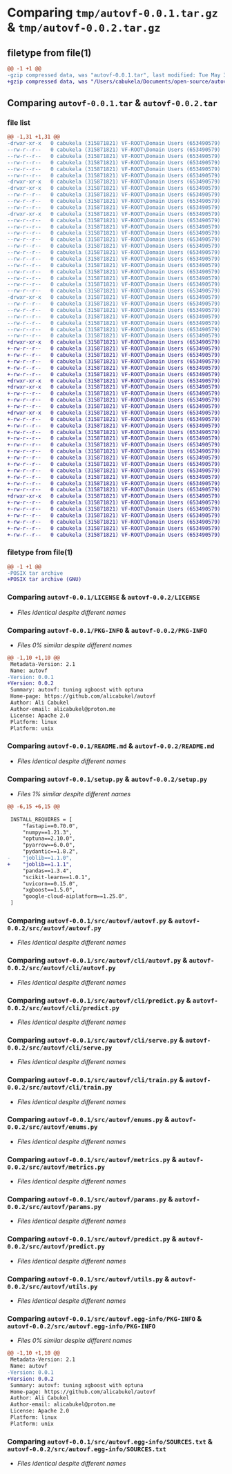 # Comparing `tmp/autovf-0.0.1.tar.gz` & `tmp/autovf-0.0.2.tar.gz`

## filetype from file(1)

```diff
@@ -1 +1 @@
-gzip compressed data, was "autovf-0.0.1.tar", last modified: Tue May 30 14:15:17 2023, max compression
+gzip compressed data, was "/Users/cabukela/Documents/open-source/autovf/dist/.tmp-helinl3s/autovf-0.0.2.tar", last modified: Tue May 30 14:38:02 2023, max compression
```

## Comparing `autovf-0.0.1.tar` & `autovf-0.0.2.tar`

### file list

```diff
@@ -1,31 +1,31 @@
-drwxr-xr-x   0 cabukela (315871821) VF-ROOT\Domain Users (653490579)        0 2023-05-30 14:15:17.299487 autovf-0.0.1/
--rw-r--r--   0 cabukela (315871821) VF-ROOT\Domain Users (653490579)    11356 2023-05-30 14:11:45.000000 autovf-0.0.1/LICENSE
--rw-r--r--   0 cabukela (315871821) VF-ROOT\Domain Users (653490579)     5821 2023-05-30 14:15:17.299758 autovf-0.0.1/PKG-INFO
--rw-r--r--   0 cabukela (315871821) VF-ROOT\Domain Users (653490579)     5487 2023-05-30 14:11:45.000000 autovf-0.0.1/README.md
--rw-r--r--   0 cabukela (315871821) VF-ROOT\Domain Users (653490579)      386 2023-05-30 14:15:17.304767 autovf-0.0.1/setup.cfg
--rw-r--r--   0 cabukela (315871821) VF-ROOT\Domain Users (653490579)     1073 2023-05-30 14:11:45.000000 autovf-0.0.1/setup.py
-drwxr-xr-x   0 cabukela (315871821) VF-ROOT\Domain Users (653490579)        0 2023-05-30 14:15:17.169990 autovf-0.0.1/src/
-drwxr-xr-x   0 cabukela (315871821) VF-ROOT\Domain Users (653490579)        0 2023-05-30 14:15:17.255071 autovf-0.0.1/src/autovf/
--rw-r--r--   0 cabukela (315871821) VF-ROOT\Domain Users (653490579)       51 2023-05-30 14:11:45.000000 autovf-0.0.1/src/autovf/__init__.py
--rw-r--r--   0 cabukela (315871821) VF-ROOT\Domain Users (653490579)      319 2023-05-30 14:11:45.000000 autovf-0.0.1/src/autovf/api.py
--rw-r--r--   0 cabukela (315871821) VF-ROOT\Domain Users (653490579)    12114 2023-05-30 14:11:45.000000 autovf-0.0.1/src/autovf/autovf.py
-drwxr-xr-x   0 cabukela (315871821) VF-ROOT\Domain Users (653490579)        0 2023-05-30 14:15:17.283167 autovf-0.0.1/src/autovf/cli/
--rw-r--r--   0 cabukela (315871821) VF-ROOT\Domain Users (653490579)      305 2023-05-30 14:11:45.000000 autovf-0.0.1/src/autovf/cli/__init__.py
--rw-r--r--   0 cabukela (315871821) VF-ROOT\Domain Users (653490579)      994 2023-05-30 14:11:45.000000 autovf-0.0.1/src/autovf/cli/autovf.py
--rw-r--r--   0 cabukela (315871821) VF-ROOT\Domain Users (653490579)     1300 2023-05-30 14:11:45.000000 autovf-0.0.1/src/autovf/cli/predict.py
--rw-r--r--   0 cabukela (315871821) VF-ROOT\Domain Users (653490579)     1658 2023-05-30 14:11:45.000000 autovf-0.0.1/src/autovf/cli/serve.py
--rw-r--r--   0 cabukela (315871821) VF-ROOT\Domain Users (653490579)     4174 2023-05-30 14:11:45.000000 autovf-0.0.1/src/autovf/cli/train.py
--rw-r--r--   0 cabukela (315871821) VF-ROOT\Domain Users (653490579)     1297 2023-05-30 14:11:45.000000 autovf-0.0.1/src/autovf/enums.py
--rw-r--r--   0 cabukela (315871821) VF-ROOT\Domain Users (653490579)      225 2023-05-30 14:11:45.000000 autovf-0.0.1/src/autovf/logger.py
--rw-r--r--   0 cabukela (315871821) VF-ROOT\Domain Users (653490579)     2934 2023-05-30 14:11:45.000000 autovf-0.0.1/src/autovf/metrics.py
--rw-r--r--   0 cabukela (315871821) VF-ROOT\Domain Users (653490579)     1326 2023-05-30 14:11:45.000000 autovf-0.0.1/src/autovf/params.py
--rw-r--r--   0 cabukela (315871821) VF-ROOT\Domain Users (653490579)     4547 2023-05-30 14:11:45.000000 autovf-0.0.1/src/autovf/predict.py
--rw-r--r--   0 cabukela (315871821) VF-ROOT\Domain Users (653490579)      459 2023-05-30 14:11:45.000000 autovf-0.0.1/src/autovf/schemas.py
--rw-r--r--   0 cabukela (315871821) VF-ROOT\Domain Users (653490579)    13961 2023-05-30 14:11:45.000000 autovf-0.0.1/src/autovf/utils.py
-drwxr-xr-x   0 cabukela (315871821) VF-ROOT\Domain Users (653490579)        0 2023-05-30 14:15:17.266014 autovf-0.0.1/src/autovf.egg-info/
--rw-r--r--   0 cabukela (315871821) VF-ROOT\Domain Users (653490579)     5821 2023-05-30 14:15:17.000000 autovf-0.0.1/src/autovf.egg-info/PKG-INFO
--rw-r--r--   0 cabukela (315871821) VF-ROOT\Domain Users (653490579)      578 2023-05-30 14:15:17.000000 autovf-0.0.1/src/autovf.egg-info/SOURCES.txt
--rw-r--r--   0 cabukela (315871821) VF-ROOT\Domain Users (653490579)        1 2023-05-30 14:15:17.000000 autovf-0.0.1/src/autovf.egg-info/dependency_links.txt
--rw-r--r--   0 cabukela (315871821) VF-ROOT\Domain Users (653490579)       50 2023-05-30 14:15:17.000000 autovf-0.0.1/src/autovf.egg-info/entry_points.txt
--rw-r--r--   0 cabukela (315871821) VF-ROOT\Domain Users (653490579)      187 2023-05-30 14:15:17.000000 autovf-0.0.1/src/autovf.egg-info/requires.txt
--rw-r--r--   0 cabukela (315871821) VF-ROOT\Domain Users (653490579)        7 2023-05-30 14:15:17.000000 autovf-0.0.1/src/autovf.egg-info/top_level.txt
+drwxr-xr-x   0 cabukela (315871821) VF-ROOT\Domain Users (653490579)        0 2023-05-30 14:38:02.000000 autovf-0.0.2/
+-rw-r--r--   0 cabukela (315871821) VF-ROOT\Domain Users (653490579)    11356 2023-05-30 14:11:45.000000 autovf-0.0.2/LICENSE
+-rw-r--r--   0 cabukela (315871821) VF-ROOT\Domain Users (653490579)     5821 2023-05-30 14:38:02.000000 autovf-0.0.2/PKG-INFO
+-rw-r--r--   0 cabukela (315871821) VF-ROOT\Domain Users (653490579)     5487 2023-05-30 14:11:45.000000 autovf-0.0.2/README.md
+-rw-r--r--   0 cabukela (315871821) VF-ROOT\Domain Users (653490579)      386 2023-05-30 14:38:02.000000 autovf-0.0.2/setup.cfg
+-rw-r--r--   0 cabukela (315871821) VF-ROOT\Domain Users (653490579)     1073 2023-05-30 14:34:26.000000 autovf-0.0.2/setup.py
+drwxr-xr-x   0 cabukela (315871821) VF-ROOT\Domain Users (653490579)        0 2023-05-30 14:38:02.000000 autovf-0.0.2/src/
+drwxr-xr-x   0 cabukela (315871821) VF-ROOT\Domain Users (653490579)        0 2023-05-30 14:38:02.000000 autovf-0.0.2/src/autovf/
+-rw-r--r--   0 cabukela (315871821) VF-ROOT\Domain Users (653490579)       51 2023-05-30 14:37:39.000000 autovf-0.0.2/src/autovf/__init__.py
+-rw-r--r--   0 cabukela (315871821) VF-ROOT\Domain Users (653490579)      319 2023-05-30 14:11:45.000000 autovf-0.0.2/src/autovf/api.py
+-rw-r--r--   0 cabukela (315871821) VF-ROOT\Domain Users (653490579)    12114 2023-05-30 14:11:45.000000 autovf-0.0.2/src/autovf/autovf.py
+drwxr-xr-x   0 cabukela (315871821) VF-ROOT\Domain Users (653490579)        0 2023-05-30 14:38:02.000000 autovf-0.0.2/src/autovf/cli/
+-rw-r--r--   0 cabukela (315871821) VF-ROOT\Domain Users (653490579)      305 2023-05-30 14:11:45.000000 autovf-0.0.2/src/autovf/cli/__init__.py
+-rw-r--r--   0 cabukela (315871821) VF-ROOT\Domain Users (653490579)      994 2023-05-30 14:11:45.000000 autovf-0.0.2/src/autovf/cli/autovf.py
+-rw-r--r--   0 cabukela (315871821) VF-ROOT\Domain Users (653490579)     1300 2023-05-30 14:11:45.000000 autovf-0.0.2/src/autovf/cli/predict.py
+-rw-r--r--   0 cabukela (315871821) VF-ROOT\Domain Users (653490579)     1658 2023-05-30 14:11:45.000000 autovf-0.0.2/src/autovf/cli/serve.py
+-rw-r--r--   0 cabukela (315871821) VF-ROOT\Domain Users (653490579)     4174 2023-05-30 14:11:45.000000 autovf-0.0.2/src/autovf/cli/train.py
+-rw-r--r--   0 cabukela (315871821) VF-ROOT\Domain Users (653490579)     1297 2023-05-30 14:11:45.000000 autovf-0.0.2/src/autovf/enums.py
+-rw-r--r--   0 cabukela (315871821) VF-ROOT\Domain Users (653490579)      225 2023-05-30 14:11:45.000000 autovf-0.0.2/src/autovf/logger.py
+-rw-r--r--   0 cabukela (315871821) VF-ROOT\Domain Users (653490579)     2934 2023-05-30 14:11:45.000000 autovf-0.0.2/src/autovf/metrics.py
+-rw-r--r--   0 cabukela (315871821) VF-ROOT\Domain Users (653490579)     1326 2023-05-30 14:11:45.000000 autovf-0.0.2/src/autovf/params.py
+-rw-r--r--   0 cabukela (315871821) VF-ROOT\Domain Users (653490579)     4547 2023-05-30 14:11:45.000000 autovf-0.0.2/src/autovf/predict.py
+-rw-r--r--   0 cabukela (315871821) VF-ROOT\Domain Users (653490579)      459 2023-05-30 14:11:45.000000 autovf-0.0.2/src/autovf/schemas.py
+-rw-r--r--   0 cabukela (315871821) VF-ROOT\Domain Users (653490579)    13961 2023-05-30 14:11:45.000000 autovf-0.0.2/src/autovf/utils.py
+drwxr-xr-x   0 cabukela (315871821) VF-ROOT\Domain Users (653490579)        0 2023-05-30 14:38:02.000000 autovf-0.0.2/src/autovf.egg-info/
+-rw-r--r--   0 cabukela (315871821) VF-ROOT\Domain Users (653490579)     5821 2023-05-30 14:38:02.000000 autovf-0.0.2/src/autovf.egg-info/PKG-INFO
+-rw-r--r--   0 cabukela (315871821) VF-ROOT\Domain Users (653490579)      578 2023-05-30 14:38:02.000000 autovf-0.0.2/src/autovf.egg-info/SOURCES.txt
+-rw-r--r--   0 cabukela (315871821) VF-ROOT\Domain Users (653490579)        1 2023-05-30 14:38:02.000000 autovf-0.0.2/src/autovf.egg-info/dependency_links.txt
+-rw-r--r--   0 cabukela (315871821) VF-ROOT\Domain Users (653490579)       50 2023-05-30 14:38:02.000000 autovf-0.0.2/src/autovf.egg-info/entry_points.txt
+-rw-r--r--   0 cabukela (315871821) VF-ROOT\Domain Users (653490579)      187 2023-05-30 14:38:02.000000 autovf-0.0.2/src/autovf.egg-info/requires.txt
+-rw-r--r--   0 cabukela (315871821) VF-ROOT\Domain Users (653490579)        7 2023-05-30 14:38:02.000000 autovf-0.0.2/src/autovf.egg-info/top_level.txt
```

### filetype from file(1)

```diff
@@ -1 +1 @@
-POSIX tar archive
+POSIX tar archive (GNU)
```

### Comparing `autovf-0.0.1/LICENSE` & `autovf-0.0.2/LICENSE`

 * *Files identical despite different names*

### Comparing `autovf-0.0.1/PKG-INFO` & `autovf-0.0.2/PKG-INFO`

 * *Files 0% similar despite different names*

```diff
@@ -1,10 +1,10 @@
 Metadata-Version: 2.1
 Name: autovf
-Version: 0.0.1
+Version: 0.0.2
 Summary: autovf: tuning xgboost with optuna
 Home-page: https://github.com/alicabukel/autovf
 Author: Ali Cabukel
 Author-email: alicabukel@proton.me
 License: Apache 2.0
 Platform: linux
 Platform: unix
```

### Comparing `autovf-0.0.1/README.md` & `autovf-0.0.2/README.md`

 * *Files identical despite different names*

### Comparing `autovf-0.0.1/setup.py` & `autovf-0.0.2/setup.py`

 * *Files 1% similar despite different names*

```diff
@@ -6,15 +6,15 @@
 
 INSTALL_REQUIRES = [
     "fastapi==0.70.0",
     "numpy==1.21.3",
     "optuna==2.10.0",
     "pyarrow==6.0.0",
     "pydantic==1.8.2",
-    "joblib==1.1.0",
+    "joblib==1.1.1",
     "pandas==1.3.4",
     "scikit-learn==1.0.1",
     "uvicorn==0.15.0",
     "xgboost==1.5.0",
     "google-cloud-aiplatform==1.25.0",
 ]
```

### Comparing `autovf-0.0.1/src/autovf/autovf.py` & `autovf-0.0.2/src/autovf/autovf.py`

 * *Files identical despite different names*

### Comparing `autovf-0.0.1/src/autovf/cli/autovf.py` & `autovf-0.0.2/src/autovf/cli/autovf.py`

 * *Files identical despite different names*

### Comparing `autovf-0.0.1/src/autovf/cli/predict.py` & `autovf-0.0.2/src/autovf/cli/predict.py`

 * *Files identical despite different names*

### Comparing `autovf-0.0.1/src/autovf/cli/serve.py` & `autovf-0.0.2/src/autovf/cli/serve.py`

 * *Files identical despite different names*

### Comparing `autovf-0.0.1/src/autovf/cli/train.py` & `autovf-0.0.2/src/autovf/cli/train.py`

 * *Files identical despite different names*

### Comparing `autovf-0.0.1/src/autovf/enums.py` & `autovf-0.0.2/src/autovf/enums.py`

 * *Files identical despite different names*

### Comparing `autovf-0.0.1/src/autovf/metrics.py` & `autovf-0.0.2/src/autovf/metrics.py`

 * *Files identical despite different names*

### Comparing `autovf-0.0.1/src/autovf/params.py` & `autovf-0.0.2/src/autovf/params.py`

 * *Files identical despite different names*

### Comparing `autovf-0.0.1/src/autovf/predict.py` & `autovf-0.0.2/src/autovf/predict.py`

 * *Files identical despite different names*

### Comparing `autovf-0.0.1/src/autovf/utils.py` & `autovf-0.0.2/src/autovf/utils.py`

 * *Files identical despite different names*

### Comparing `autovf-0.0.1/src/autovf.egg-info/PKG-INFO` & `autovf-0.0.2/src/autovf.egg-info/PKG-INFO`

 * *Files 0% similar despite different names*

```diff
@@ -1,10 +1,10 @@
 Metadata-Version: 2.1
 Name: autovf
-Version: 0.0.1
+Version: 0.0.2
 Summary: autovf: tuning xgboost with optuna
 Home-page: https://github.com/alicabukel/autovf
 Author: Ali Cabukel
 Author-email: alicabukel@proton.me
 License: Apache 2.0
 Platform: linux
 Platform: unix
```

### Comparing `autovf-0.0.1/src/autovf.egg-info/SOURCES.txt` & `autovf-0.0.2/src/autovf.egg-info/SOURCES.txt`

 * *Files identical despite different names*

